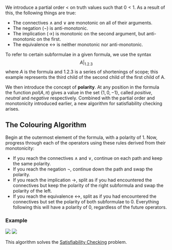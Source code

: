 We introduce a partial order $<$ on truth values such that $0 < 1$. 
As a result of this, the following things are true:
- The connectives $\land$ and $\lor$ are monotonic on all of their arguments.
- The negation ($¬$) is anti-monotonic.
- The implication ($\rightarrow$) is monotonic on the second argument, but anti-monotonic on the first.
- The equivalence $\leftrightarrow$ is neither monotonic nor anti-monotonic.

To refer to certain subformulae in a given formula, we use the syntax
$$A|_{1.2.3}$$
where $A$ is the formula and $1.2.3$ is a series of shortenings of scope; this example represents the third child of the second child of the first child of A.

We then introduce the concept of **polarity**. At any position in the formula the function $pol(A, \pi)$ gives a value in the set $\{1, 0, -1\}$, called *positive*, *neutral* and *negative* respectively. Combined with the partial order and monotonicity introduced earlier, a new algorithm for satisfiability checking arises.

## The Colouring Algorithm
Begin at the outermost element of the formula, with a polarity of $1$. Now, progress through each of the operators using these rules derived from their monotonicity:
- If you reach the connectives $\land$ and $\lor$, continue on each path and keep the same polarity.
- If you reach the negation $¬$, continue down the path and swap the polarity.
- If you reach the implication $\rightarrow$, split as if you had encountered the connectives but keep the polarity of the right subformula and swap the polarity of the left.
- If you reach the equivalence $\leftrightarrow$, split as if you had encountered the connectives but set the polarity of both subformulae to $0$. Everything following this will have a polarity of $0$, regardless of the future operators.
### Example
![](Pasted%20image%2020230123123612.png)
![](Pasted%20image%2020230123123004.png)


This algorithm solves the [Satisfiability Checking](Satisfiability%20Checking.md) problem.